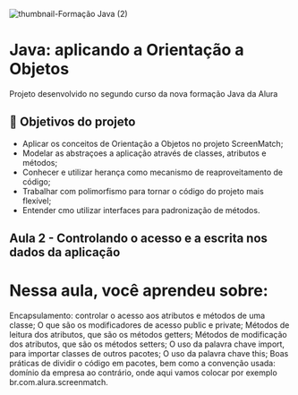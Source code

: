 ![thumbnail-Formação Java (2)](https://user-images.githubusercontent.com/66698429/226425694-5f585247-7b60-4db9-9815-d232ba775434.png)


# Java: aplicando a Orientação a Objetos

Projeto desenvolvido no segundo curso da nova formação Java da Alura


## 🔨 Objetivos do projeto

- Aplicar os conceitos de Orientação a Objetos no projeto ScreenMatch;
- Modelar as abstraçoes a aplicação através de classes, atributos e métodos; 
- Conhecer e utilizar herança como mecanismo de reaproveitamento de código;
- Trabalhar com polimorfismo para tornar o código do projeto mais flexível;
- Entender cmo utilizar interfaces para padronização de métodos.


## Aula 2 - Controlando o acesso e a escrita nos dados da aplicação

# Nessa aula, você aprendeu sobre:
Encapsulamento: controlar o acesso aos atributos e métodos de uma classe;
O que são os modificadores de acesso public e private;
Métodos de leitura dos atributos, que são os métodos getters;
Métodos de modificação dos atributos, que são os métodos setters;
O uso da palavra chave import, para importar classes de outros pacotes;
O uso da palavra chave this;
Boas práticas de dividir o código em pacotes, bem como a convenção usada: domínio da empresa ao contrário, onde aqui vamos colocar por exemplo br.com.alura.screenmatch.